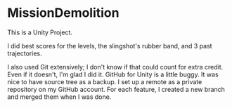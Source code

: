 # MissionDemolition

This is a Unity Project.

I did best scores for the levels, the slingshot's rubber band, and 3 past trajectories.

I also used Git extensively; I don't know if that could count for extra credit.
Even if it doesn't, I'm glad I did it.
GitHub for Unity is a little buggy.  It was nice to have source tree as a backup.
    I set up a remote as a private repository on my GitHub account.
    For each feature, I created a new branch and merged them when I was done.